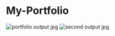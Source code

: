 # My-Portfolio
![portfolio output jpg](https://github.com/user-attachments/assets/8833dc9f-2263-45a5-ba8c-dad8a982dc52)
![second output jpg](https://github.com/user-attachments/assets/2cf5e34b-61da-4acb-8d35-a22759978672)
